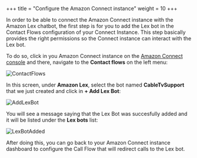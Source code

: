 +++
title = "Configure the Amazon Connect instance"
weight = 10
+++


In order to be able to connect the Amazon Connect instance with the Amazon Lex chatbot, the first step is for you to  add the Lex bot in the Contact Flows configuration of your Connect Instance. This step basically provides the right permissions so the Connect instance can interact with the Lex bot.

To do so, click in you Amazon Connect instance on the [Amazon Connect console](https://console.aws.amazon.com/connect) and there, navigate to the **Contact flows** on the left menu:

![ContactFlows](/images/integrate-with-lex/contact_flows.png)

In this screen, under **Amazon Lex**, select the bot named **CableTvSupport** that we just created and click in **+ Add Lex Bot**:

![AddLexBot](/images/integrate-with-lex/add_lex_bot.png)

You will see a message saying that the Lex Bot was succesfully added and it will be listed under the **Lex bots** list:

![LexBotAdded](/images/integrate-with-lex/added_lex_bot.png)

After doing this, you can go back to your Amazon Connect instance dashboard to configure the Call Flow that will redirect calls to the Lex bot.